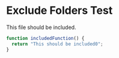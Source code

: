 # Exclude Folders Test

This file should be included.

```javascript
function includedFunction() {
  return "This should be included0";
}
```
